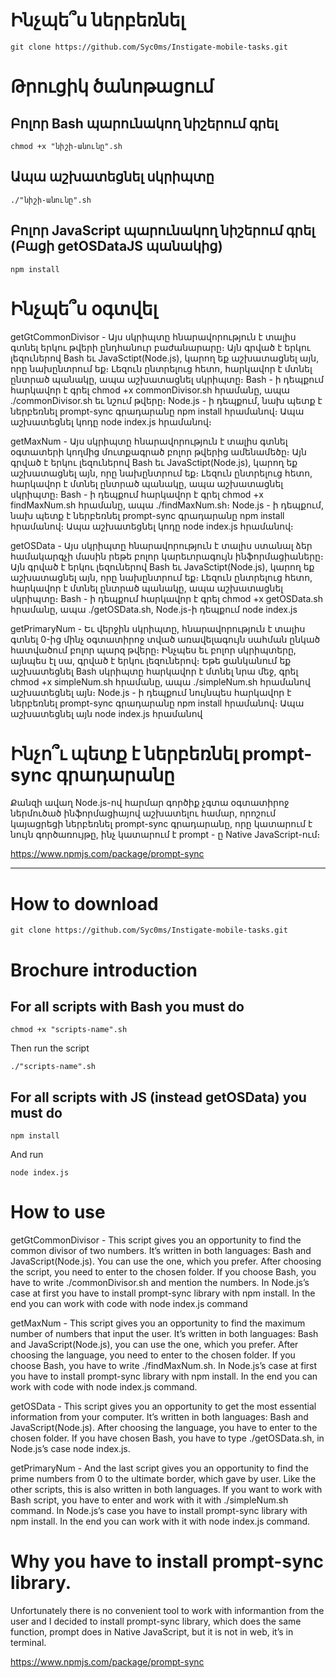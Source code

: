 # Ինչպե՞ս ներբեռնել
```
git clone https://github.com/Syc0ms/Instigate-mobile-tasks.git
```
# Թրուցիկ ծանոթացում

## Բոլոր Bash պարունակող նիշերում գրել 
```
chmod +x "նիշի-անունը".sh
```
## Ապա աշխատեցնել սկրիպտը
```
./"նիշի-անունը".sh
```

## Բոլոր JavaScript պարունակող նիշերում գրել (Բացի getOSDataJS պանակից) 
```
npm install 
```
# Ինչպե՞ս օգտվել
getGtCommonDivisor - Այս սկրիպտը հնարավորություն է տալիս գտնել երկու թվերի ընդհանուր բաժանարարը։ Այն գրված է երկու լեզուներով Bash եւ JavaSctipt(Node.js), կարող եք աշխատացնել այն, որը նախընտրում եք։ Լեզուն ընտրելուց հետո, հարկավոր է մտնել ընտրած պանակը, ապա աշխատացնել սկրիպտը։ Bash - ի դեպքում հարկավոր է գրել chmod +x commonDivisor.sh հրամանը, ապա ․/commonDivisor.sh եւ նշում թվերը։ Node.js - ի դեպքում, նախ պետք է ներբեռնել prompt-sync գրադարանը npm install հրամանով։ Ապա աշխատեցնել կոդը node index.js հրամանով։

getMaxNum - Այս սկրիպտը հնարավորություն է տալիս գտնել օգտատերի կողմից մուտքագրած բոլոր թվերից ամենամեծը։ Այն գրված է երկու լեզուներով Bash եւ JavaSctipt(Node.js), կարող եք աշխատացնել այն, որը նախընտրում եք։ Լեզուն ընտրելուց հետո, հարկավոր է մտնել ընտրած պանակը, ապա աշխատացնել սկրիպտը։ Bash - ի դեպքում հարկավոր է գրել chmod +x findMaxNum.sh հրամանը, ապա ․/findMaxNum.sh։ Node.js - ի դեպքում, նախ պետք է ներբեռնել prompt-sync գրադարանը npm install հրամանով։ Ապա աշխատեցնել կոդը node index.js հրամանով։

getOSData - Այս սկրիպտը հնարավորություն է տալիս ստանալ ձեր համակարգչի մասին րեթե բոլոր կարեւորագույն ինֆորմացիաները։ Այն գրված է երկու լեզուներով Bash եւ JavaSctipt(Node.js), կարող եք աշխատացնել այն, որը նախընտրում եք։ Լեզուն ընտրելուց հետո, հարկավոր է մտնել ընտրած պանակը, ապա աշխատացնել սկրիպտը։ Bash - ի դեպքում հարկավոր է գրել chmod +x getOSData.sh հրամանը, ապա  ․/getOSData.sh, Node.js-ի դեպքում node index.js

getPrimaryNum - Եւ վերջին սկրիպտը, հնարավորություն է տալիս գտնել 0-ից մինչ օգտատիրոջ տված առավելագույն սահման ընկած հատվածում բոլոր պարզ թվերը։ Ինչպես եւ բոլոր սկրիպտերը, այնպես էլ սա, գրված է երկու լեզուներով։ Եթե ցանկանում եք աշխատեցնել Bash սկրիպտը հարկավոր է մտնել նրա մեջ, գրել chmod +x simpleNum.sh հրամանը, ապա  ./simpleNum.sh հրամանով աշխատեցնել այն։ Node.js - ի դեպքում նույնպես հարկավոր է ներբեռնել prompt-sync գրադարանը npm install հրամանով։ Ապա աշխատեցնել այն node index.js հրամանով

# Ինչո՞ւ պետք է ներբեռնել prompt-sync գրադարանը
Քանզի ավաղ Node.js-ով հարմար գործիք չգտա օգտատիրոջ ներմուծած ինֆորմացիայով աշխատելու համար, որոշում կայացրեցի ներբեռնել prompt-sync գրադարանը, որը կատարում է նույն գործառույթը, ինչ կատարում է prompt - ը Native JavaScript-ում։

https://www.npmjs.com/package/prompt-sync


---------------------------------------------------------------------------------------------------------------------------------------------------------

# How to download
```
git clone https://github.com/Syc0ms/Instigate-mobile-tasks.git
```

# Brochure introduction
## For all scripts with Bash you must do

```
chmod +x "scripts-name".sh
```
Then run the script
```
./"scripts-name".sh
```
## For all scripts with JS (instead getOSData) you must do
```
npm install
```
And run 
```
node index.js
```

# How to use

getGtCommonDivisor - This script gives you an opportunity to find the common divisor of two numbers. It’s written in both languages: Bash and JavaScript(Node.js). You can use the one, which you prefer. After choosing the script, you need to enter to the chosen folder. If you choose Bash, you have to write ./commonDivisor.sh and mention the numbers. In Node.js’s case at first you have to install prompt-sync library with npm install. In the end you can work with code with node index.js command

getMaxNum - This script gives you an opportunity to find the maximum number of numbers that input the user. It’s written in both languages: Bash and JavaScript(Node.js), you can use the one, which you prefer. After choosing the language, you need to enter to the chosen folder. If you choose Bash, you have to write ./findMaxNum.sh. In Node.js’s case at first you have to install prompt-sync library with npm install. In the end you can work with code with node index.js command.

getOSData - This script gives you an opportunity to get the most essential information from your computer. It’s written in both languages: Bash and JavaScript(Node.js). After choosing the language, you have to enter to the chosen folder.  If you have chosen Bash, you have to type ./getOSData.sh, in Node.js’s case node index.js.

getPrimaryNum - And the last script gives you an opportunity to find the prime numbers from 0 to the ultimate border, which gave by user. Like the other scripts, this is also written in both languages. If you want to work with Bash script, you have to enter and work with it with ./simpleNum.sh command. In Node.js’s case you have to install prompt-sync library with npm install. In the end you can work with it with node index.js command.

# Why you have to install prompt-sync library.

Unfortunately there is no convenient tool to work with informantion from the user and I decided to install prompt-sync library, which does the same function, prompt does in Native JavaScript, but it is not in web, it’s in terminal.

https://www.npmjs.com/package/prompt-sync
